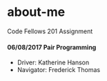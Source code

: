 # about-me
Code Fellows 201 Assignment

#### 06/08/2017 Pair Programming
* Driver: Katherine Hanson
* Navigator: Frederick Thomas
